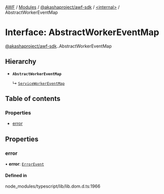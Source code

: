 [AWF](../README.md) / [Modules](../modules.md) / [@akashaproject/awf-sdk](../modules/akashaproject_awf_sdk.md) / [<internal\>](../modules/akashaproject_awf_sdk._internal_.md) / AbstractWorkerEventMap

# Interface: AbstractWorkerEventMap

[@akashaproject/awf-sdk](../modules/akashaproject_awf_sdk.md).[<internal>](../modules/akashaproject_awf_sdk._internal_.md).AbstractWorkerEventMap

## Hierarchy

- **`AbstractWorkerEventMap`**

  ↳ [`ServiceWorkerEventMap`](akashaproject_awf_sdk._internal_.ServiceWorkerEventMap.md)

## Table of contents

### Properties

- [error](akashaproject_awf_sdk._internal_.AbstractWorkerEventMap.md#error)

## Properties

### error

• **error**: [`ErrorEvent`](../modules/akashaproject_awf_sdk._internal_.md#errorevent)

#### Defined in

node_modules/typescript/lib/lib.dom.d.ts:1966
